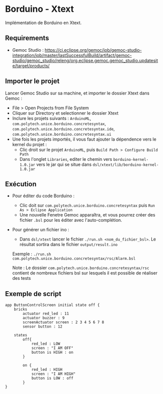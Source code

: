 # Borduino - Xtext

Implémentation de Borduino en Xtext.

## Requirements

- Gemoc Studio : https://ci.eclipse.org/gemoc/job/gemoc-studio-integration/job/master/lastSuccessfulBuild/artifact/gemoc-studio/gemoc_studio/releng/org.eclipse.gemoc.gemoc_studio.updatesite/target/products/

## Importer le projet

Lancer Gemoc Studio sur sa machine, et importer le dossier Xtext dans Gemoc :
- File > Open Projects from File System
- Cliquer sur Directory et selectionner le dossier Xtext
- Inclure les projets suivants : `ArduinoML`, `com.polytech.unice.borduino.concretesyntax`, `com.polytech.unice.borduino.concretesyntax.ide`, `com.polytech.unice.borduino.concretesyntax.ui`
- Une fois les projets importés, il vous faut ajouter la dépendence vers le kernel du projet :  
   * Clic droit sur le projet `ArduinoML`, puis `Build Path > Configure Build Path`
   * Dans l'onglet `Libraries`, editer le chemin vers `borduino-kernel-1.0.jar` vers le jar qui se situe dans `dsl/xtext/lib/borduino-kernel-1.0.jar`
   
   

## Exécution

* Pour éditer du code Borduino :
  * Clic doit sur `com.polytech.unice.borduino.concretesyntax` puis `Run As > Eclipse Application`
  * Une nouvelle Fenetre Gemoc apparaîtra, et vous pourrez créer des fichier `.bsl` pour les éditer avec l'auto-complétion.

* Pour générer un fichier ino : 
  * Dans `dsl/xtext` lancer le fichier `./run.sh <nom_du_fichier_bsl>`. Le résultat sortira dans le fichier `output/result.ino`
  
  Exemple : `./run.sh com.polytech.unice.borduino.concretesyntax/rsc/Alarm.bsl`  
  
  Note : Le dossier `com.polytech.unice.borduino.concretesyntax/rsc` contient de nombreux fichiers bsl sur lesquels il est possible de réaliser des tests 

## Exemple de script

```
app ButtonControlScreen initial state off {
	bricks
		actuator red_led : 11
		actuator buzzer : 9
		screenActuator screen : 2 3 4 5 6 7 8
		sensor button : 12
		
	states
		off{ 
			red_led : LOW
			screen : "I AM OFF"
			button is HIGH : on
		}
		
		on {
			red_led : HIGH
			screen : "I AM HIGH"
			button is LOW : off
		}
}
```
